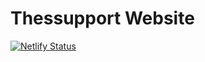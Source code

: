 # Thessupport Website

[![Netlify Status](https://api.netlify.com/api/v1/badges/deb73ed5-d6ae-4b62-badb-c879b57b4213/deploy-status)](https://app.netlify.com/sites/thessupport/deploys)
